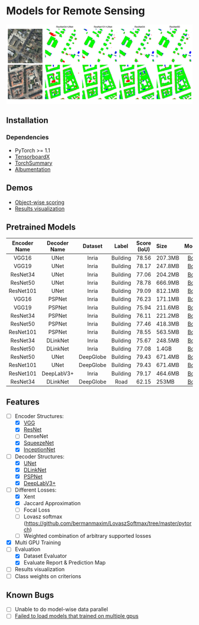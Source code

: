 # Models for Remote Sensing
![Model comparison](./demo/results_cmp.png)

## Installation
### Dependencies
- PyTorch >= 1.1
- [TensorboardX](https://github.com/lanpa/tensorboardX)
- [TorchSummary](https://github.com/sksq96/pytorch-summary)
- [Albumentation](https://github.com/albu/albumentations)

## Demos
- [Object-wise scoring](./demo/object_scoring.ipynb)
- [Results visualization](./demo/results_visualization.ipynb)

## Pretrained Models
| Encoder Name | Decoder Name | Dataset   | Label    | Score (IoU) | Size    | Model |
|:------------:|:------------:|:---------:|:--------:|:-----------:|:--------|:-----:|
| VGG16        | UNet         | Inria     | Building | 78.56       | 207.3MB | [Box](https://duke.box.com/s/0y8bcxmsrqe5e3xjlaakytmvrwt7m5f7) |
| VGG19        | UNet         | Inria     | Building | 78.17       | 247.8MB | [Box](https://duke.box.com/s/ph3amubdy5vtl2mrzjrdc98qioks7z3y) |
| ResNet34     | UNet         | Inria     | Building | 77.06       | 204.2MB | [Box](https://duke.box.com/s/bceeabdfg31cl9uadiir8fdyrfk0aa2l) |
| ResNet50     | UNet         | Inria     | Building | 78.78       | 666.9MB | [Box](https://duke.box.com/s/nhvkbb6nqezjz40g19j9s2zfhjku8jjz) |
| ResNet101    | UNet         | Inria     | Building | 79.09       | 812.1MB | [Box](https://duke.box.com/s/d88bnmnkbmlhgpqfxws0w12xypijyk7t) |
| VGG16        | PSPNet       | Inria     | Building | 76.23       | 171.1MB | [Box](https://duke.box.com/s/4rhkj8ce4f90t967wh371bh1r66hos7k) |
| VGG19        | PSPNet       | Inria     | Building | 75.94       | 211.6MB | [Box](https://duke.box.com/s/fqevw4n6t8orszwh94smxiwwvp5jgfdd) |
| ResNet34     | PSPNet       | Inria     | Building | 76.11       | 221.2MB | [Box](https://duke.box.com/s/eu49tfvllgefxf8ergh1b8mv7y4vjifz) |
| ResNet50     | PSPNet       | Inria     | Building | 77.46       | 418.3MB | [Box](https://duke.box.com/s/kxm9r269csgxfosrui5jnqqir54ttd59) |
| ResNet101    | PSPNet       | Inria     | Building | 78.55       | 563.5MB | [Box](https://duke.box.com/s/zx2yfyrekvi0dk84l0qpo6xy5le1qsex) |
| ResNet34     | DLinkNet     | Inria     | Building | 75.67       | 248.5MB | [Box](https://duke.box.com/s/634lp66fd7s9wxphnvtr5l055xr57pas) |
| ResNet50     | DLinkNet     | Inria     | Building | 77.08       | 1.4GB   | [Box](https://duke.box.com/s/1tn7zcuvfknkxfdb9aa0lye0pyn8n056) |
| ResNet50     | UNet         | DeepGlobe | Building | 79.43       | 671.4MB | [Box](https://duke.box.com/s/dtzq771vkp20wyne0vaiwtrmcc0lrzyy) |
| ResNet101    | UNet         | DeepGlobe | Building | 79.43       | 671.4MB | [Box](https://duke.box.com/s/3caceshq6jhnyhn28rqdn4f7eg33ciq0) |
| ResNet101    | DeepLabV3+   | Inria     | Building | 79.17       | 464.6MB | [Box](https://duke.box.com/s/16wf4r4uylc493yo4w7b8qsvkvokznld) |
| ResNet34     | DLinkNet     | DeepGlobe | Road     | 62.15       | 253MB   | [Box](https://duke.box.com/s/hxxngisok3dainng2ald4viqnts1pmms) |

## Features
- [ ] Encoder Structures:
    - [X] [VGG](./network/backbones/vggnet.py)
    - [X] [ResNet](./network/backbones/resnet.py)
    - [ ] DenseNet
    - [x] [SqueezeNet](./network/backbones/squeezenet.py)
    - [x] [InceptionNet](./network/backbones/inception.py)
- [ ] Decoder Structures:
    - [X] [UNet](./network/unet.py)
    - [X] [DLinkNet](./network/dlinknet.py)
    - [X] [PSPNet](./network/pspnet.py)
    - [X] [DeepLabV3+](./network/deeplabv3.py)
- [ ] Different Losses:
    - [X] Xent
    - [X] Jaccard Approximation
    - [ ] Focal Loss
    - [ ] Lovasz softmax (https://github.com/bermanmaxim/LovaszSoftmax/tree/master/pytorch)
    - [ ] Weighted combination of arbitrary supported losses
- [X] Multi GPU Training
- [ ] Evaluation
    - [X] Dataset Evaluator
    - [X] Evaluate Report & Prediction Map
- [ ] Results visualization
- [ ] Class weights on criterions

## Known Bugs
- [ ] Unable to do model-wise data parallel
- [ ] [Failed to load models that trained on multiple gpus](https://github.com/bohaohuang/mrs/issues/8)
